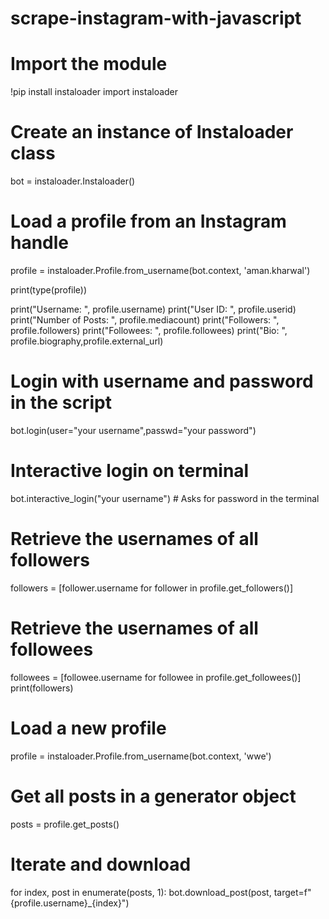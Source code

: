 # scrape-instagram-with-javascript

# Import the module
!pip install instaloader
import instaloader

# Create an instance of Instaloader class
bot = instaloader.Instaloader()

# Load a profile from an Instagram handle
profile = instaloader.Profile.from_username(bot.context, 'aman.kharwal')

print(type(profile))

print("Username: ", profile.username)
print("User ID: ", profile.userid)
print("Number of Posts: ", profile.mediacount)
print("Followers: ", profile.followers)
print("Followees: ", profile.followees)
print("Bio: ", profile.biography,profile.external_url)

# Login with username and password in the script
bot.login(user="your username",passwd="your password")

# Interactive login on terminal
bot.interactive_login("your username") # Asks for password in the terminal

# Retrieve the usernames of all followers
followers = [follower.username for follower in profile.get_followers()]

# Retrieve the usernames of all followees
followees = [followee.username for followee in profile.get_followees()]
print(followers)

# Load a new profile
profile = instaloader.Profile.from_username(bot.context, 'wwe')

# Get all posts in a generator object
posts = profile.get_posts()

# Iterate and download
for index, post in enumerate(posts, 1):
    bot.download_post(post, target=f"{profile.username}_{index}")
